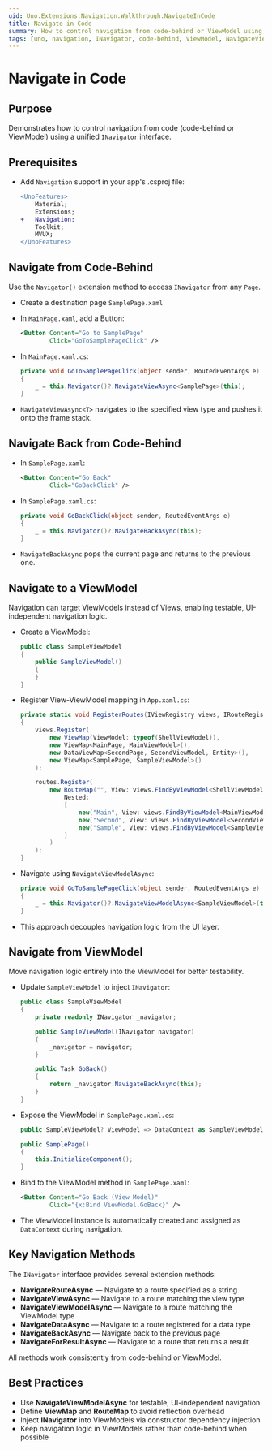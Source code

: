 ```yaml
---
uid: Uno.Extensions.Navigation.Walkthrough.NavigateInCode
title: Navigate in Code
summary: How to control navigation from code-behind or ViewModel using INavigator.
tags: [uno, navigation, INavigator, code-behind, ViewModel, NavigateViewAsync, NavigateBackAsync, NavigateViewModelAsync, NavigateRouteAsync]
---
```


# Navigate in Code

## Purpose
Demonstrates how to control navigation from code (code-behind or ViewModel) using a unified `INavigator` interface.

## Prerequisites

* Add `Navigation` support in your app's .csproj file:

    ```diff
    <UnoFeatures>
        Material;
        Extensions;
    +   Navigation;
        Toolkit;
        MVUX;
    </UnoFeatures>
    ```

## Navigate from Code-Behind

Use the `Navigator()` extension method to access `INavigator` from any `Page`.

* Create a destination page `SamplePage.xaml`

* In `MainPage.xaml`, add a Button:

    ```xml
    <Button Content="Go to SamplePage"
            Click="GoToSamplePageClick" />
    ```

* In `MainPage.xaml.cs`:

    ```csharp
    private void GoToSamplePageClick(object sender, RoutedEventArgs e)
    {
        _ = this.Navigator()?.NavigateViewAsync<SamplePage>(this);
    }
    ```

* `NavigateViewAsync<T>` navigates to the specified view type and pushes it onto the frame stack.

## Navigate Back from Code-Behind

* In `SamplePage.xaml`:

    ```xml
    <Button Content="Go Back"
            Click="GoBackClick" />
    ```

* In `SamplePage.xaml.cs`:

    ```csharp
    private void GoBackClick(object sender, RoutedEventArgs e)
    {
        _ = this.Navigator()?.NavigateBackAsync(this);
    }
    ```

* `NavigateBackAsync` pops the current page and returns to the previous one.

## Navigate to a ViewModel

Navigation can target ViewModels instead of Views, enabling testable, UI-independent navigation logic.

* Create a ViewModel:

    ```csharp
    public class SampleViewModel
    {
        public SampleViewModel()
        {
        }
    }
    ```

* Register View-ViewModel mapping in `App.xaml.cs`:

    ```csharp
    private static void RegisterRoutes(IViewRegistry views, IRouteRegistry routes)
    {
        views.Register(
            new ViewMap(ViewModel: typeof(ShellViewModel)),
            new ViewMap<MainPage, MainViewModel>(),
            new DataViewMap<SecondPage, SecondViewModel, Entity>(),
            new ViewMap<SamplePage, SampleViewModel>()
        );

        routes.Register(
            new RouteMap("", View: views.FindByViewModel<ShellViewModel>(),
                Nested:
                [
                    new("Main", View: views.FindByViewModel<MainViewModel>()),
                    new("Second", View: views.FindByViewModel<SecondViewModel>()),
                    new("Sample", View: views.FindByViewModel<SampleViewModel>()),
                ]
            )
        );
    }
    ```

* Navigate using `NavigateViewModelAsync`:

    ```csharp
    private void GoToSamplePageClick(object sender, RoutedEventArgs e)
    {
        _ = this.Navigator()?.NavigateViewModelAsync<SampleViewModel>(this);
    }
    ```

* This approach decouples navigation logic from the UI layer.

## Navigate from ViewModel

Move navigation logic entirely into the ViewModel for better testability.

* Update `SampleViewModel` to inject `INavigator`:

    ```csharp
    public class SampleViewModel
    {
        private readonly INavigator _navigator;

        public SampleViewModel(INavigator navigator)
        {
            _navigator = navigator;
        }

        public Task GoBack()
        {
            return _navigator.NavigateBackAsync(this);
        }
    }
    ```

* Expose the ViewModel in `SamplePage.xaml.cs`:

    ```csharp
    public SampleViewModel? ViewModel => DataContext as SampleViewModel;

    public SamplePage()
    {
        this.InitializeComponent();
    }
    ```

* Bind to the ViewModel method in `SamplePage.xaml`:

    ```xml
    <Button Content="Go Back (View Model)"
            Click="{x:Bind ViewModel.GoBack}" />
    ```

* The ViewModel instance is automatically created and assigned as `DataContext` during navigation.

## Key Navigation Methods

The `INavigator` interface provides several extension methods:

* **NavigateRouteAsync** — Navigate to a route specified as a string
* **NavigateViewAsync** — Navigate to a route matching the view type
* **NavigateViewModelAsync** — Navigate to a route matching the ViewModel type
* **NavigateDataAsync** — Navigate to a route registered for a data type
* **NavigateBackAsync** — Navigate back to the previous page
* **NavigateForResultAsync** — Navigate to a route that returns a result

All methods work consistently from code-behind or ViewModel.

## Best Practices

* Use **NavigateViewModelAsync** for testable, UI-independent navigation
* Define **ViewMap** and **RouteMap** to avoid reflection overhead
* Inject **INavigator** into ViewModels via constructor dependency injection
* Keep navigation logic in ViewModels rather than code-behind when possible
